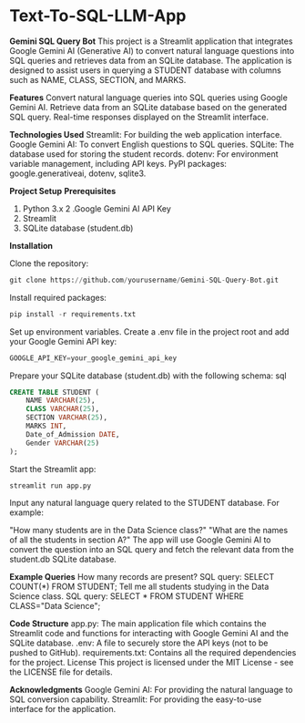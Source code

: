 # Text-To-SQL-LLM-App


**Gemini SQL Query Bot**
This project is a Streamlit application that integrates Google Gemini AI (Generative AI) to convert natural language questions into SQL queries and retrieves data from an SQLite database. The application is designed to assist users in querying a STUDENT database with columns such as NAME, CLASS, SECTION, and MARKS.

**Features**
Convert natural language queries into SQL queries using Google Gemini AI.
Retrieve data from an SQLite database based on the generated SQL query.
Real-time responses displayed on the Streamlit interface.

**Technologies Used**
Streamlit: For building the web application interface.
Google Gemini AI: To convert English questions to SQL queries.
SQLite: The database used for storing the student records.
dotenv: For environment variable management, including API keys.
PyPI packages: google.generativeai, dotenv, sqlite3.

**Project Setup**
**Prerequisites**
1. Python 3.x
2 .Google Gemini AI API Key
3. Streamlit
4. SQLite database (student.db)
   
**Installation**

Clone the repository:
```Python
git clone https://github.com/yourusername/Gemini-SQL-Query-Bot.git
```
Install required packages:
```Python
pip install -r requirements.txt
```

Set up environment variables. Create a .env file in the project root and add your Google Gemini API key:
```python
GOOGLE_API_KEY=your_google_gemini_api_key
```

Prepare your SQLite database (student.db) with the following schema:
sql
```sql
CREATE TABLE STUDENT (
    NAME VARCHAR(25),
    CLASS VARCHAR(25),
    SECTION VARCHAR(25),
    MARKS INT,
    Date_of_Admission DATE,
    Gender VARCHAR(25)
);
```
Start the Streamlit app:
```Python
streamlit run app.py
```
Input any natural language query related to the STUDENT database. For example:

"How many students are in the Data Science class?"
"What are the names of all the students in section A?"
The app will use Google Gemini AI to convert the question into an SQL query and fetch the relevant data from the student.db SQLite database.

**Example Queries**
How many records are present?
SQL query: SELECT COUNT(*) FROM STUDENT;
Tell me all students studying in the Data Science class.
SQL query: SELECT * FROM STUDENT WHERE CLASS="Data Science";

**Code Structure**
app.py: The main application file which contains the Streamlit code and functions for interacting with Google Gemini AI and the SQLite database.
.env: A file to securely store the API keys (not to be pushed to GitHub).
requirements.txt: Contains all the required dependencies for the project.
License
This project is licensed under the MIT License - see the LICENSE file for details.

**Acknowledgments**
Google Gemini AI: For providing the natural language to SQL conversion capability.
Streamlit: For providing the easy-to-use interface for the application.
